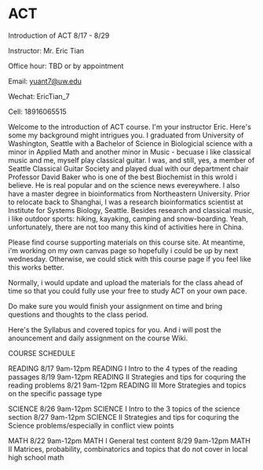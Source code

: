 # ACT

Introduction of ACT  8/17 - 8/29 

Instructor: Mr. Eric Tian 

Office hour: TBD or by appointment 

Email: yuant7@uw.edu

Wechat: EricTian_7

Cell: 18916065515 

Welcome to the introduction of ACT course. I'm your instructor Eric.  Here's some my background might intrigues you. I graduated from University of Washington, Seattle with a Bachelor of Science in Biologicial science with a minor in Applied Math and another minor in Music - becuase i like classical music and me, myself play classical guitar. I was, and still, yes, a member of Seattle Classical Guitar Society and played dual with our department chair Professor David Baker who is one of the best Biochemist in this wrold i believe. He is real popular and on the science news evereywhere. I also have a master degree in bioinformatics from Northeastern University. Prior to relocate back to Shanghai, I was a research bioinformatics scientist at Institute for Systems Biology, Seattle. Besides research and classical music, i like outdoor sports: hiking, kayaking, camping and snow-boarding. Yeah, unfortunately, there are not too many this kind of activities here in China. 

Please find course supporting materials on this course site. At meantime, i'm working on my own canvas page so hopefully i could be up by next wednesday. Otherwise, we could stick with this course page if you feel like this works better.

Normally, i would update and upload the materials for the class ahead of time so that you could fully use your free to study ACT on your own pace. 

Do make sure you would finish your assignment on time and bring questions and thoughts to the class period. 

Here's the Syllabus and covered topics for you. And i will post the anouncement and daily assignment on the course Wiki.   

COURSE SCHEDULE

READING 
8/17 9am-12pm  READING I      Intro to the 4 types of the reading passages 
8/19 9am-12pm  READING II     Strategies and tips for coquring the reading problems 
8/21 9am-12pm  READING III    More Strategies and topics on the specific passage type 

SCIENCE 
8/26 9am-12pm  SCIENCE I      Intro to the 3 topics of the science section 
8/27 9am-12pm  SCIENCE II     Strategies and tips for coquring the Science problems/especially in conflict view points 

MATH 
8/22 9am-12pm  MATH I         General test content 
8/29 9am-12pm  MATH II        Matrices, probability, combinatorics and topics that do not cover in local high school math 

